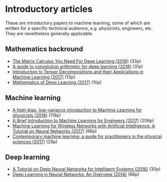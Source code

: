 # Introductory articles

These are introductory papers to machine learning, some of which are written for a specific technical audience, e.g. physicists, engineers, etc. They are nevetheless generally applicable.

<!--Search terms: (introduction|guide|overview|tutorial) "(machine|deep) learning" -->
<!--Free papers only-->
## Mathematics backround
* [The Matrix Calculus You Need For Deep Learning (2018)](https://arxiv.org/abs/1802.01528) (33p)
* [A guide to convolution arithmetic for deep learning (2018)](https://arxiv.org/abs/1603.07285) (31p)
* [Introduction to Tensor Decompositions and their Applications in Machine Learning (2017)](https://arxiv.org/abs/1711.10781) (13p)
* [Mathematics of Deep Learning (2017)](https://arxiv.org/abs/1712.04741) (10p)

## Machine learning
* [A high-bias, low-variance introduction to Machine Learning for physicists (2018)](https://arxiv.org/abs/1803.08823) (119p)
* [A Brief Introduction to Machine Learning for Engineers (2017)](https://arxiv.org/abs/1709.02840) (206p)
* [Machine Learning for Wireless Networks with Artificial Intelligence: A Tutorial on Neural Networks (2017)](https://arxiv.org/abs/1710.02913) (98p)
* [Contemporary machine learning: a guide for practitioners in the physical sciences (2017)](https://arxiv.org/abs/1712.08523) (29p)

## Deep learning
* [A Tutorial on Deep Neural Networks for Intelligent Systems (2016)](https://arxiv.org/abs/1603.07249) (30p)
* [Deep Learning in Neural Networks: An Overview (2014)](https://arxiv.org/abs/1404.7828) (88p)
